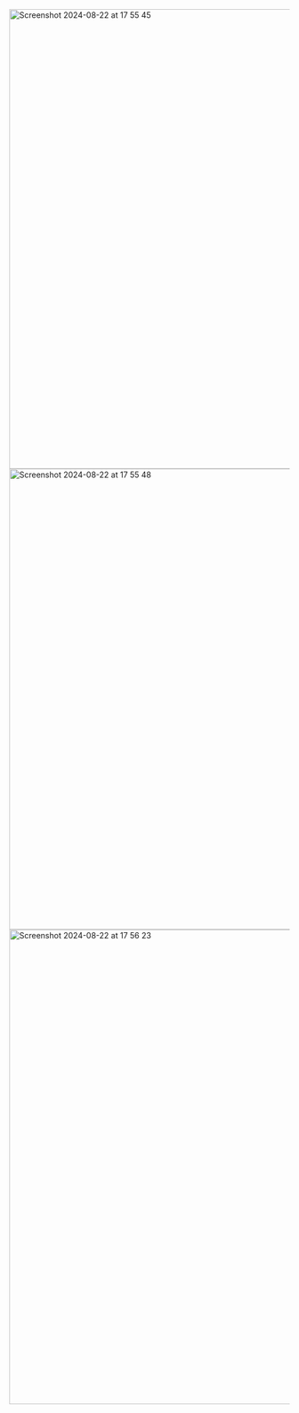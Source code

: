 <img width="826" alt="Screenshot 2024-08-22 at 17 55 45" src="https://github.com/user-attachments/assets/0b26ab00-0143-4df6-a94b-864e0403c5c4">

<img width="828" alt="Screenshot 2024-08-22 at 17 55 48" src="https://github.com/user-attachments/assets/a0965e5b-5d23-455f-be13-159867196425">

<img width="853" alt="Screenshot 2024-08-22 at 17 56 23" src="https://github.com/user-attachments/assets/3a949d25-5ca9-4903-8145-18084044873a">

